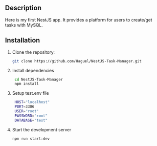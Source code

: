 ## Description
Here is my first NestJS app. It provides a platform for users to create/get tasks with MySQL.

## Installation

1. Clone the repository:

   ```bash
   git clone https://github.com/Haguel/NestJS-Task-Manager.git

2. Install dependencies
   ```bash
    cd NestJS-Task-Manager
    npm install

3. Setup test.env file
   ```bash
    HOST="localhost"
    PORT=3306
    USER="root"
    PASSWORD="root"
    DATABASE="test"

4. Start the development server
   ```bash
   npm run start:dev
